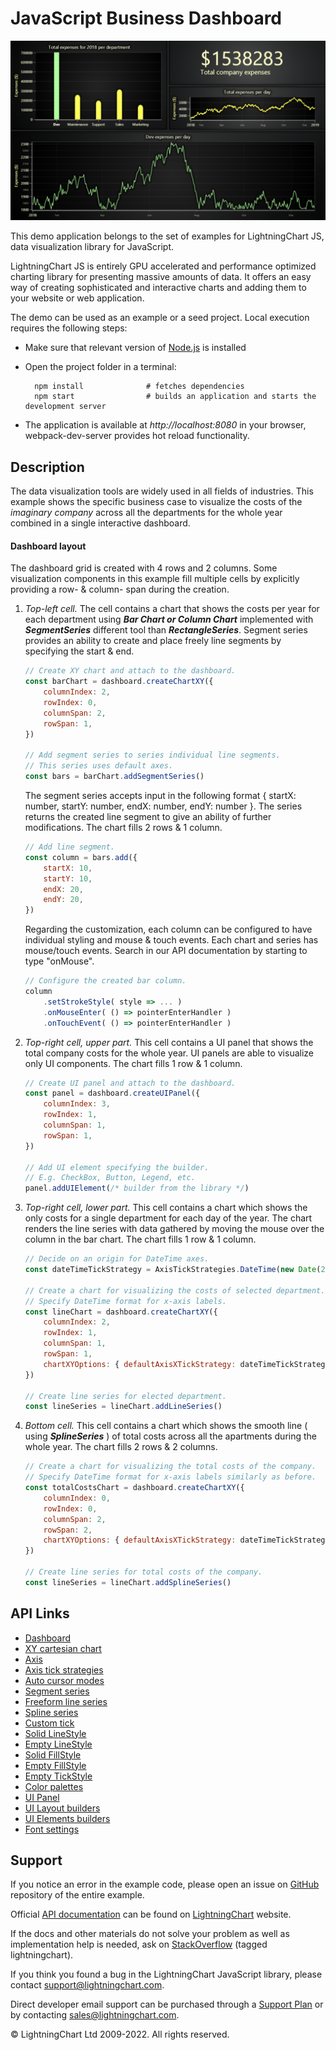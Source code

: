 # JavaScript Business Dashboard

![JavaScript Business Dashboard](dashboardBusiness-darkGold.png)

This demo application belongs to the set of examples for LightningChart JS, data visualization library for JavaScript.

LightningChart JS is entirely GPU accelerated and performance optimized charting library for presenting massive amounts of data. It offers an easy way of creating sophisticated and interactive charts and adding them to your website or web application.

The demo can be used as an example or a seed project. Local execution requires the following steps:

-   Make sure that relevant version of [Node.js](https://nodejs.org/en/download/) is installed
-   Open the project folder in a terminal:

          npm install              # fetches dependencies
          npm start                # builds an application and starts the development server

-   The application is available at _http://localhost:8080_ in your browser, webpack-dev-server provides hot reload functionality.


## Description

The data visualization tools are widely used in all fields of industries. This example shows the specific business case to visualize the costs of the _imaginary company_ across all the departments for the whole year combined in a single interactive dashboard.

#### Dashboard layout

The dashboard grid is created with 4 rows and 2 columns. Some visualization components in this example fill multiple cells by explicitly providing a row- & column- span during the creation.

1. _Top-left cell._ The cell contains a chart that shows the costs per year for each department using **_Bar Chart or Column Chart_** implemented with **_SegmentSeries_** different tool than **_RectangleSeries_**. Segment series provides an ability to create and place freely line segments by specifying the start & end.

    ```javascript
    // Create XY chart and attach to the dashboard.
    const barChart = dashboard.createChartXY({
        columnIndex: 2,
        rowIndex: 0,
        columnSpan: 2,
        rowSpan: 1,
    })

    // Add segment series to series individual line segments.
    // This series uses default axes.
    const bars = barChart.addSegmentSeries()
    ```

    The segment series accepts input in the following format { startX: number, startY: number, endX: number, endY: number }. The series returns the created line segment to give an ability of further modifications. The chart fills 2 rows & 1 column.

    ```javascript
    // Add line segment.
    const column = bars.add({
        startX: 10,
        startY: 10,
        endX: 20,
        endY: 20,
    })
    ```

    Regarding the customization, each column can be configured to have individual styling and mouse & touch events. Each chart and series has mouse/touch events. Search in our API documentation by starting to type "onMouse".

    ```javascript
    // Configure the created bar column.
    column
        .setStrokeStyle( style => ... )
        .onMouseEnter( () => pointerEnterHandler )
        .onTouchEvent( () => pointerEnterHandler )
    ```

2. _Top-right cell, upper part._ This cell contains a UI panel that shows the total company costs for the whole year. UI panels are able to visualize only UI components. The chart fills 1 row & 1 column.

    ```javascript
    // Create UI panel and attach to the dashboard.
    const panel = dashboard.createUIPanel({
        columnIndex: 3,
        rowIndex: 1,
        columnSpan: 1,
        rowSpan: 1,
    })

    // Add UI element specifying the builder.
    // E.g. CheckBox, Button, Legend, etc.
    panel.addUIElement(/* builder from the library */)
    ```

3. _Top-right cell, lower part._ This cell contains a chart which shows the only costs for a single department for each day of the year. The chart renders the line series with data gathered by moving the mouse over the column in the bar chart. The chart fills 1 row & 1 column.

    ```javascript
    // Decide on an origin for DateTime axes.
    const dateTimeTickStrategy = AxisTickStrategies.DateTime(new Date(2018, 0, 1))

    // Create a chart for visualizing the costs of selected department.
    // Specify DateTime format for x-axis labels.
    const lineChart = dashboard.createChartXY({
        columnIndex: 2,
        rowIndex: 1,
        columnSpan: 1,
        rowSpan: 1,
        chartXYOptions: { defaultAxisXTickStrategy: dateTimeTickStrategy },
    })

    // Create line series for elected department.
    const lineSeries = lineChart.addLineSeries()
    ```

4. _Bottom cell._ This cell contains a chart which shows the smooth line ( using **_SplineSeries_** ) of total costs across all the apartments during the whole year. The chart fills 2 rows & 2 columns.

    ```javascript
    // Create a chart for visualizing the total costs of the company.
    // Specify DateTime format for x-axis labels similarly as before.
    const totalCostsChart = dashboard.createChartXY({
        columnIndex: 0,
        rowIndex: 0,
        columnSpan: 2,
        rowSpan: 2,
        chartXYOptions: { defaultAxisXTickStrategy: dateTimeTickStrategy },
    })

    // Create line series for total costs of the company.
    const lineSeries = lineChart.addSplineSeries()
    ```


## API Links

* [Dashboard]
* [XY cartesian chart]
* [Axis]
* [Axis tick strategies]
* [Auto cursor modes]
* [Segment series]
* [Freeform line series]
* [Spline series]
* [Custom tick]
* [Solid LineStyle]
* [Empty LineStyle]
* [Solid FillStyle]
* [Empty FillStyle]
* [Empty TickStyle]
* [Color palettes]
* [UI Panel]
* [UI Layout builders]
* [UI Elements builders]
* [Font settings]


## Support

If you notice an error in the example code, please open an issue on [GitHub][0] repository of the entire example.

Official [API documentation][1] can be found on [LightningChart][2] website.

If the docs and other materials do not solve your problem as well as implementation help is needed, ask on [StackOverflow][3] (tagged lightningchart).

If you think you found a bug in the LightningChart JavaScript library, please contact support@lightningchart.com.

Direct developer email support can be purchased through a [Support Plan][4] or by contacting sales@lightningchart.com.

[0]: https://github.com/Arction/
[1]: https://lightningchart.com/lightningchart-js-api-documentation/
[2]: https://lightningchart.com
[3]: https://stackoverflow.com/questions/tagged/lightningchart
[4]: https://lightningchart.com/support-services/

© LightningChart Ltd 2009-2022. All rights reserved.


[Dashboard]: https://lightningchart.com/js-charts/api-documentation/v4.2.0/classes/Dashboard.html
[XY cartesian chart]: https://lightningchart.com/js-charts/api-documentation/v4.2.0/classes/ChartXY.html
[Axis]: https://lightningchart.com/js-charts/api-documentation/v4.2.0/classes/Axis.html
[Axis tick strategies]: https://lightningchart.com/js-charts/api-documentation/v4.2.0/variables/AxisTickStrategies.html
[Auto cursor modes]: https://lightningchart.com/js-charts/api-documentation/v4.2.0/enums/AutoCursorModes.html
[Segment series]: https://lightningchart.com/js-charts/api-documentation/v4.2.0/classes/SegmentSeries.html
[Freeform line series]: https://lightningchart.com/js-charts/api-documentation/v4.2.0/classes/LineSeries.html
[Spline series]: https://lightningchart.com/js-charts/api-documentation/v4.2.0/classes/SplineSeries.html
[Custom tick]: https://lightningchart.com/js-charts/api-documentation/v4.2.0/classes/CustomTick.html
[Solid LineStyle]: https://lightningchart.com/js-charts/api-documentation/v4.2.0/classes/SolidLine.html
[Empty LineStyle]: https://lightningchart.com/js-charts/api-documentation/v4.2.0/variables/emptyLine.html
[Solid FillStyle]: https://lightningchart.com/js-charts/api-documentation/v4.2.0/classes/SolidFill.html
[Empty FillStyle]: https://lightningchart.com/js-charts/api-documentation/v4.2.0/variables/emptyFill-1.html
[Empty TickStyle]: https://lightningchart.com/js-charts/api-documentation/v4.2.0/variables/emptyTick.html
[Color palettes]: https://lightningchart.com/js-charts/api-documentation/v4.2.0/variables/ColorPalettes.html
[UI Panel]: https://lightningchart.com/js-charts/api-documentation/v4.2.0/classes/UIPanel.html
[UI Layout builders]: https://lightningchart.com/js-charts/api-documentation/v4.2.0/variables/UILayoutBuilders.html
[UI Elements builders]: https://lightningchart.com/js-charts/api-documentation/v4.2.0/variables/UIElementBuilders.html
[Font settings]: https://lightningchart.com/js-charts/api-documentation/v4.2.0/classes/FontSettings.html


